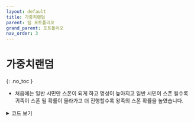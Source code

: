```yaml
---
layout: default
title: 가중치랜덤
parent: 팀 포트폴리오
grand_parent: 포트폴리오
nav_order: 3
---
```


# 가중치랜덤  
{: .no_toc }

- 처음에는 일반 시민만 스폰이 되게 하고 명성이 높아지고 일반 시민이 스폰 될수록 귀족이 스폰 될 확률이 올라가고 더 진행할수록 왕족의 스폰 확률을 높였습니다.  

<details>
<summary>코드 보기</summary>
<div markdown="1">

![image](https://user-images.githubusercontent.com/114732330/236992160-da25db0d-e154-4733-8e78-312a6a7f91b4.png)

</div>
</details>
